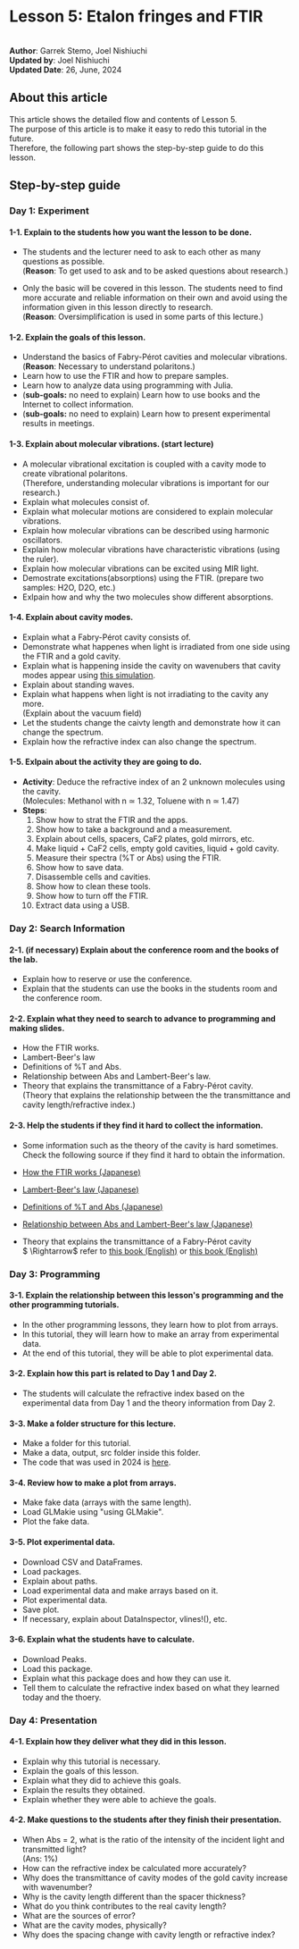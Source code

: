 # Lesson 5: Etalon fringes and FTIR
\
**Author**: Garrek Stemo, Joel Nishiuchi\
**Updated by**: Joel Nishiuchi\
**Updated Date**: 26, June, 2024


## About this article
This article shows the detailed flow and contents of Lesson 5.\
The purpose of this article is to make it easy to redo this tutorial in the future.\
Therefore, the following part shows the step-by-step guide to do this lesson.

 

## Step-by-step guide
### Day 1: Experiment
#### 1-1. Explain to the students how you want the lesson to be done.
- The students and the lecturer need to ask to each other as many questions as possible.\
(**Reason**: To get used to ask and to be asked questions about research.)

- Only the basic will be covered in this lesson. The students need to find more accurate and reliable information on their own and avoid using the information given in this lesson directly to research.\
(**Reason**: Oversimplification is used in some parts of this lecture.)

#### 1-2. Explain the goals of this lesson.
- Understand the basics of Fabry-Pérot cavities and molecular vibrations.\
(**Reason**: Necessary to understand polaritons.)
- Learn how to use the FTIR and how to prepare samples.
- Learn how to analyze data using programming with Julia.
- (**sub-goals:** no need to explain) Learn how to use books and the Internet to collect information.
- (**sub-goals:** no need to explain) Learn how to present experimental results in meetings.

#### 1-3. Explain about molecular vibrations. (start lecture)
- A molecular vibrational excitation is coupled with a cavity mode to create vibrational polaritons.\
(Therefore, understanding molecular vibrations is important for our research.)
- Explain what molecules consist of.
- Explain what molecular motions are considered to explain molecular vibrations.
- Explain how molecular vibrations can be described using harmonic oscillators.
- Explain how molecular vibrations have characteristic vibrations (using the ruler).
- Explain how molecular vibrations can be excited using MIR light.
- Demostrate excitations(absorptions) using the FTIR. (prepare two samples: H2O, D2O, etc.)
- Exlpain how and why the two molecules show different absorptions.

#### 1-4. Explain about cavity modes.
- Explain what a Fabry-Pérot cavity consists of.
- Demonstrate what happenes when light is irradiated from one side using the FTIR and a gold cavity.
- Explain what is happening inside the cavity on wavenubers that cavity modes appear using [this simulation](https://ccahilla.github.io/fabryperot.html).
- Explain about standing waves.
- Explain what happens when light is not irradiating to the cavity any more.\
(Explain about the vacuum field)
- Let the students change the caivty length and demonstrate how it can change the spectrum.
- Explain how the refractive index can also change the spectrum.

#### 1-5. Exlpain about the activity they are going to do.
- **Activity**: Deduce the refractive index of an 2 unknown molecules using the cavity.\
(Molecules: Methanol with n ≃ 1.32, Toluene with n ≃ 1.47)
- **Steps**:
    1. Show how to strat the FTIR and the apps.
    2. Show how to take a background and a measurement.
    3. Explain about cells, spacers, CaF2 plates, gold mirrors, etc.
    4. Make liquid + CaF2 cells, empty gold cavities, liquid + gold cavity.
    5. Measure their spectra (%T or Abs) using the FTIR.
    6. Show how to save data.
    7. Disassemble cells and cavities.
    8. Show how to clean these tools.
    9. Show how to turn off the FTIR.
    10. Extract data using a USB.



### Day 2: Search Information
#### 2-1. (if necessary) Explain about the conference room and the books of the lab.

- Explain how to reserve or use the conference.
- Explain that the students can use the books in the students room and the conference room.

#### 2-2. Explain what they need to search to advance to programming and making slides.
- How the FTIR works.
- Lambert-Beer's law
- Definitions of %T and Abs.
- Relationship between Abs and Lambert-Beer's law.
- Theory that explains the transmittance of a Fabry-Pérot cavity.\
(Theory that explains the relationship between the the transmittance and cavity length/refractive index.)

#### 2-3. Help the students if they find it hard to collect the information.
- Some information such as the theory of the cavity is hard sometimes.\
Check the following source if they find it hard to obtain the information.

- [How the FTIR works (Japanese)](https://www.hongo-m.co.jp/2014/01/30/%E3%82%84%E3%81%95%E3%81%97%E3%81%84ft-ir%E3%81%AE%E5%8E%9F%E7%90%86-2-%E5%85%89%E3%81%AE%E5%B9%B2%E6%B8%89-%E3%82%A4%E3%83%B3%E3%82%BF%E3%83%BC%E3%83%95%E3%82%A7%E3%83%AD%E3%82%B0%E3%83%A9%E3%83%A0-%E3%83%95%E3%83%BC%E3%83%AA%E3%82%A8%E5%A4%89%E6%8F%9B%E3%81%8A%E3%82%88%E3%81%B3%E3%82%B7%E3%83%B3%E3%82%B0%E3%83%AB%E3%83%93%E3%83%BC%E3%83%A0/)
- [Lambert-Beer's law (Japanese)](https://www.hongo-m.co.jp/2014/01/28/%E3%82%84%E3%81%95%E3%81%97%E3%81%84ftir%E3%81%AE%E5%8E%9F%E7%90%86-4-%E3%83%A9%E3%83%B3%E3%83%99%E3%83%AB%E3%83%88-%E3%83%99%E3%83%BC%E3%83%AB%E3%81%AE%E6%B3%95%E5%89%87%E3%81%A8%E5%90%B8%E5%85%89%E5%BA%A6%E3%82%B9%E3%83%9A%E3%82%AF%E3%83%88%E3%83%AB/)
- [Definitions of %T and Abs (Japanese)](https://www.hongo-m.co.jp/2014/01/29/%E3%82%84%E3%81%95%E3%81%97%E3%81%84ft-ir%E3%81%AE%E5%8E%9F%E7%90%86-3-%E3%82%B7%E3%83%B3%E3%82%B0%E3%83%AB%E3%83%93%E3%83%BC%E3%83%A0-%E3%83%90%E3%83%83%E3%82%AF%E3%82%B0%E3%83%A9%E3%82%A6%E3%83%B3%E3%83%89-%E3%82%B5%E3%83%B3%E3%83%97%E3%83%AB-%E9%80%8F%E9%81%8E%E7%8E%87-%E5%90%B8%E5%85%89%E5%BA%A6%E3%82%B9%E3%83%9A%E3%82%AF%E3%83%88%E3%83%AB/)
- [Relationship between Abs and Lambert-Beer's law (Japanese)](https://www.hongo-m.co.jp/2014/01/28/%E3%82%84%E3%81%95%E3%81%97%E3%81%84ftir%E3%81%AE%E5%8E%9F%E7%90%86-4-%E3%83%A9%E3%83%B3%E3%83%99%E3%83%AB%E3%83%88-%E3%83%99%E3%83%BC%E3%83%AB%E3%81%AE%E6%B3%95%E5%89%87%E3%81%A8%E5%90%B8%E5%85%89%E5%BA%A6%E3%82%B9%E3%83%9A%E3%82%AF%E3%83%88%E3%83%AB/)
- Theory that explains the transmittance of a Fabry-Pérot cavity\
  $ \Rightarrow$ refer to [this book (English)](https://www.wiley.com/en-us/Optical+Waves+in+Layered+Media-p-9780471731924) or [this book (English)](https://global.oup.com/academic/product/quantum-optics-9780198566731?cc=jp&lang=en&)




### Day 3: Programming
#### 3-1. Explain the relationship between this lesson's programming and the other programming tutorials.
- In the other programming lessons, they learn how to plot from arrays.
- In this tutorial, they will learn how to make an array from experimental data.
- At the end of this tutorial, they will be able to plot experimental data.


#### 3-2. Explain how this part is related to Day 1 and Day 2.
- The students will calculate the refractive index based on the experimental data from Day 1 and the theory information from Day 2.

#### 3-3. Make a folder structure for this lecture.
- Make a folder for this tutorial.
- Make a data, output, src folder inside this folder.
- The code that was used in 2024 is [here](https://github.com/Nishiuchi21/Tutorial_for_new_students_2024__code_for_FTIR_data).

#### 3-4. Review how to make a plot from arrays.
- Make fake data (arrays with the same length).
- Load GLMakie using "using GLMakie".
- Plot the fake data.


#### 3-5. Plot experimental data.
- Download CSV and DataFrames.
- Load packages.
- Explain about paths.
- Load experimental data and make arrays based on it.
- Plot experimental data.
- Save plot.
- If necessary, explain about DataInspector, vlines!(), etc.

#### 3-6. Explain what the students have to calculate.
- Download Peaks.
- Load this package.
- Explain what this package does and how they can use it.
- Tell them to calculate the refractive index based on what they learned today and the thoery.



### Day 4: Presentation
#### 4-1. Explain how they deliver what they did in this lesson.
- Explain why this tutorial is necessary.
- Explain the goals of this lesson.
- Explain what they did to achieve this goals.
- Explain the results they obtained.
- Explain whether they were able to achieve the goals.


#### 4-2. Make questions to the students after they finish their presentation.
- When Abs = 2, what is the ratio of the intensity of the incident light and transmitted light?\
(Ans: 1%)
- How can the refractive index be calculated more accurately?
- Why does the transmittance of cavity modes of the gold cavity increase with wavenumber?
- Why is the cavity length different than the spacer thickness?
- What do you think contributes to the real cavity length?
- What are the sources of error?
- What are the cavity modes, physically?
- Why does the spacing change with cavity length or refractive index?




